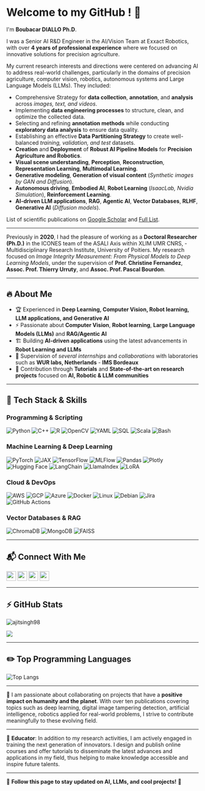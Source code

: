 # Welcome to my GitHub ! 👋

 I'm **Boubacar DIALLO Ph.D**.

I was a Senior AI R&D Engineer in the AI/Vision Team at Exxact Robotics, with over **4 years of professional experience** where we focused on innovative solutions for precision agriculture.

My current research interests and directions were centered on advancing AI to address real-world challenges, particularly in the domains of precision agriculture, 
computer vision, robotics, autonomous systems and Large Language Models (LLMs). They included:

- Comprehensive Strategy for **data collection**, **annotation**, and **analysis** across *images, text, and videos*.
- Implementing **data engineering processes** to structure, clean, and optimize the collected data.
- Selecting and refining **annotation methods** while conducting **exploratory data analysis** to ensure data quality.
- Establishing an effective **Data Partitioning Strategy** to create well-balanced *training, validation, and test* datasets.
- **Creation** and **Deployment** of **Robust AI Pipeline Models** for **Precision Agriculture and Robotics**.
- **Visual scene understanding**, **Perception**, **Reconstruction**, **Representation Learning**, **Multimodal Learning**.
- **Generative modeling**, **Generation of visual content** (*Synthetic images by GAN and Diffusion*).
- **Autonomous driving**, **Embodied AI**, **Robot Learning** (*IsaacLab, Nvidia Simulation*), **Reinforcement Learning**.
- **AI-driven LLM applications**, **RAG**, **Agentic AI**, **Vector Databases**, **RLHF**, **Generative AI** (*Diffusion models*).

List of scientific publications on [Google Scholar](https://scholar.google.com/citations?user=u2yppEsAAAAJ&hl) 
and [Full List](https://boubacardiallo20.github.io/publication.html).

---
Previously in **2020**, I had the pleasure of working as a **Doctoral Researcher (Ph.D.)** in the ICONES team of the ASALI Axis within XLIM UMR CNRS, - Multidisciplinary Research Institute, University of Poitiers. 
My research focused on *Image Integrity Measurement: From Physical Models to Deep Learning Models*, under the supervision of **Prof. Christine Fernandez**, **Assoc. Prof. Thierry Urruty**, and **Assoc. Prof. Pascal Bourdon**.

---

## 🔥 About Me
- 🏆 Experienced in **Deep Learning, Computer Vision, Robot learning, LLM applications, and Generative AI**
- ⚡ Passionate about **Computer Vision**, **Robot learning**, **Large Language Models (LLMs)** and **RAG/Agentic AI**
- 🏗️ Building **AI-driven applications** using the latest advancements in **Robot Learning and LLMs**
- 🎯 Supervision of *several internships* and *collaborations* with laboratories such as **WUR labs, Netherlands** - **IMS Bordeaux**
- 📢 Contribution through **Tutorials** and **State-of-the-art on research projects** focused on **AI, Robotic & LLM communities**

---

## 🚀 Tech Stack & Skills

### **Programming & Scripting**
![Python](https://img.shields.io/badge/python-3670A0?style=for-the-badge&logo=python&logoColor=ffdd54)
![C++](https://img.shields.io/badge/c++-%2300599C.svg?style=for-the-badge&logo=c%2B%2B&logoColor=white)
![R](https://img.shields.io/badge/r-%23276DC3.svg?style=for-the-badge&logo=r&logoColor=white)
![OpenCV](https://img.shields.io/badge/OpenCV-27338e?style=for-the-badge&logo=OpenCV&logoColor=white)
![YAML](https://img.shields.io/badge/yaml-%23ffffff.svg?style=for-the-badge&logo=yaml&logoColor=black)
![SQL](https://img.shields.io/badge/SQL-orange?style=for-the-badge&logo=sqlite&logoColor=white)
![Scala](https://img.shields.io/badge/Scala-red?style=for-the-badge&logo=scala&logoColor=white)
![Bash](https://img.shields.io/badge/Bash-000000?style=for-the-badge&logo=gnubash&logoColor=white)

### **Machine Learning & Deep Learning**
![PyTorch](https://img.shields.io/badge/PyTorch-EE4C2C?style=for-the-badge&logo=PyTorch&logoColor=white)
![JAX](https://img.shields.io/badge/JAX-Accelerated-9cf.svg)
![TensorFlow](https://img.shields.io/badge/TensorFlow-FF6F00?style=for-the-badge&logo=TensorFlow&logoColor=white)
![MLFlow](https://img.shields.io/badge/mlflow-%23d9ead3.svg?style=for-the-badge&logo=numpy&logoColor=blue)
![Pandas](https://img.shields.io/badge/pandas-%23150458.svg?style=for-the-badge&logo=pandas&logoColor=white)
![Plotly](https://img.shields.io/badge/Plotly-%233F4F75.svg?style=for-the-badge&logo=plotly&logoColor=white)
![Hugging Face](https://img.shields.io/badge/HuggingFace-yellow?style=for-the-badge&logo=huggingface&logoColor=white)
![LangChain](https://img.shields.io/badge/LangChain-brightgreen?style=for-the-badge)
![LlamaIndex](https://img.shields.io/badge/LlamaIndex-darkblue?style=for-the-badge)
![LoRA](https://img.shields.io/badge/LoRA-red?style=for-the-badge)

### **Cloud & DevOps**
![AWS](https://img.shields.io/badge/AWS-232F3E?style=for-the-badge&logo=amazonaws&logoColor=white)
![GCP](https://img.shields.io/badge/google-4285F4?style=for-the-badge&logo=google&logoColor=white)
![Azure](https://img.shields.io/badge/Azure-0078D4?style=for-the-badge&logo=microsoftazure&logoColor=white)
![Docker](https://img.shields.io/badge/Docker-2496ED?style=for-the-badge&logo=docker&logoColor=white)
![Linux](https://img.shields.io/badge/Linux-FCC624?style=for-the-badge&logo=linux&logoColor=black)
![Debian](https://img.shields.io/badge/Debian-D70A53?style=for-the-badge&logo=debian&logoColor=white)
![Jira](https://img.shields.io/badge/jira-%230A0FFF.svg?style=for-the-badge&logo=jira&logoColor=white)
![GitHub Actions](https://img.shields.io/badge/GitHub_Actions-2088FF?style=for-the-badge&logo=githubactions&logoColor=white)

### **Vector Databases & RAG**
![ChromaDB](https://img.shields.io/badge/ChromaDB-lightblue?style=for-the-badge)
![MongoDB](https://img.shields.io/badge/MongoDB-%234ea94b.svg?style=for-the-badge&logo=mongodb&logoColor=white)
![FAISS](https://img.shields.io/badge/FAISS-blue?style=for-the-badge)

---

## 📬 Connect With Me

<p>
<a href="https://boubacardiallo20.github.io/" target="_blank"><img src="https://img.shields.io/badge/portfolio-%230077B5.svg?&style=for-the-badge&logo=portfolio&logoColor=red" height=25></a>
<a href="https://x.com/DialloBoubaAI"><img src="https://img.shields.io/badge/twitter-%231DA1F2.svg?&style=for-the-badge&logo=twitter&logoColor=white" height=25></a>
<a href="www.linkedin.com/in/boubacar-diallo-ph-d-5aa29029b5"><img src="https://img.shields.io/badge/linkedin-%230077B5.svg?&style=for-the-badge&logo=linkedin&logoColor=white" height=25></a>
<a href="https://boubacardiallo20.github.io/talk.html"><img src="https://img.shields.io/badge/medium-%23E4405F.svg?&style=for-the-badge&logo=medium&logoColor=white" height=25></a>
</p>

---

## ⚡ GitHub Stats
<p align="left"> <img src="https://komarev.com/ghpvc/?username=ajitsingh98&label=Profile%20views&color=0e75b6&style=flat" alt="ajitsingh98" /> </p>

![](https://github-profile-summary-cards.vercel.app/api/cards/profile-details?username=boubacardiallo20&theme=dracula)

---

## ✏️ Top Programming Languages
![Top Langs](https://github-readme-stats.vercel.app/api/top-langs/?username=boubacardiallo20&theme=cobalt&langs_count=10&layout=compact)

---

💞️ I am passionate about collaborating on projects that have a **positive impact on humanity and the planet**. With over ten publications covering topics such as deep learning, digital image tampering detection, artificial intelligence, robotics applied for real-world problems, I strive to contribute meaningfully to these evolving field.

---

📖 **Educator**: In addition to my research activities, I am actively engaged in training the next generation of innovators. I design and publish online courses and offer tutorials to disseminate the latest advances and applications in my field, thus helping to make knowledge accessible and inspire future talents.

---

👀 **Follow this page to stay updated on AI, LLMs, and cool projects!** 🚀
